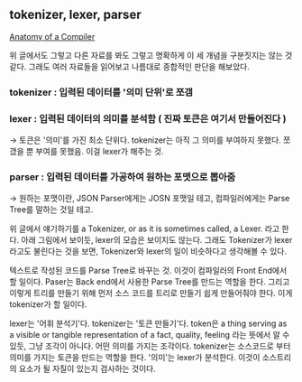 
## tokenizer, lexer, parser

[Anatomy of a Compiler](http://www.cs.man.ac.uk/~pjj/farrell/comp3.html)

위 글에서도 그렇고 다른 자료를 봐도 그렇고 명확하게 이 세 개념을 구분짓지는 않는 것 같다. 그래도 여러 자료들을 읽어보고 나름대로 종합적인 판단을 해보았다. 

### tokenizer : 입력된 데이터를 '의미 단위'로 쪼갬

### lexer : 입력된 데이터의 의미를 분석함 ( 진짜 토큰은 여기서 만들어진다 )

→ 토큰은 '의미'를 가진 최소 단위다. tokenizer는 아직 그 의미를 부여하지 못했다. 쪼갰을 뿐 부여를 못했음. 이걸 lexer가 해주는 것. 

### parser : 입력된 데이터를 가공하여  원하는 포맷으로 뽑아줌

→ 원하는 포맷이란, JSON Parser에게는 JOSN 포맷일 테고, 컴파일러에게는 Parse Tree를 말하는 것일 테고.

위 글에서 얘기하기를 a Tokenizer, or as it is sometimes called, a Lexer. 라고 한다. 아래 그림에서 보이듯, lexer의 모습은 보이지도 않는다. 그래도 Tokenizer가 lexer라고도 불린다는 것을 보면, Tokenizer와 lexer의 일이 비슷하다고 생각해볼 수 있다.

텍스트로 작성된 코드를 Parse Tree로 바꾸는 것. 이것이 컴파일러의 Front End에서 할 일이다. Paser는 Back end에서 사용한 Parse Tree를 만드는 역할을 한다. 그리고 이렇게 트리를 만들기 위해 먼저 소스 코드를 트리로 만들기 쉽게 만들어줘야 한다. 이게 tokenizer가 할 일이다. 

lexer는 '어휘 분석기'다. tokenizer는 '토큰 만들기'다. token은 a thing serving as a visible or tangible representation of a fact, quality, feeling 라는 뜻에서 알 수 있듯, 그냥 조각이 아니다. 어떤 의미를 가지는 조각이다. tokenizer는 소스코드로 부터 의미를 가지는 토큰을 만드는 역할을 한다. '의미'는 lexer가 분석한다. 이것이 소스트리의 요소가 될 자질이 있는지 검사하는 것이다.
